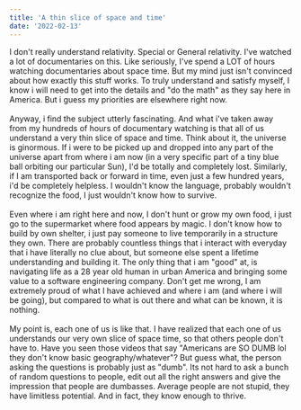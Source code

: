 ```yaml
---
title: 'A thin slice of space and time'
date: '2022-02-13'
---
```


I don't really understand relativity. Special or General relativity. I've watched a lot of documentaries on this. Like seriously, I've spend a LOT of hours watching documentaries about space time. But my mind just isn't convinced about how exactly this stuff works. To truly understand and satisfy myself, I know i will need to get into the details and "do the math" as they say here in America. But i guess my priorities are elsewhere right now.  
\
Anyway, i find the subject utterly fascinating. And what i've taken away from my hundreds of hours of documentary watching is that all of us understand a very thin slice of space and time. Think about it, the universe is ginormous. If i were to be picked up and dropped into any part of the universe apart from where i am now (in a very specific part of a tiny blue ball orbiting our particular Sun), I'd be totally and completely lost. Similarly, if I am transported back or forward in time, even just a few hundred years, i'd be completely helpless. I wouldn't know the language, probably wouldn't recognize the food, I just wouldn't know how to survive.  
\
Even where i am right here and now, I don't hunt or grow my own food, i just go to the supermarket where food appears by magic. I don't know how to build by own shelter, i just pay someone to live temporarily in a structure they own. There are probably countless things that i interact with everyday that i have literally no clue about, but someone else spent a lifetime understanding and building it. The only thing that i am "good" at, is navigating life as a 28 year old human in urban America and bringing some value to a software engineering company. Don't get me wrong, I am extremely proud of what I have achieved and where i am (and where i will be going), but compared to what is out there and what can be known, it is nothing.  
\
My point is, each one of us is like that. I have realized that each one of us understands our very own slice of space time, so that others people don't have to. Have you seen those videos that say "Americans are SO DUMB lol they don't know basic geography/whatever"? But guess what, the person asking the questions is probably just as "dumb". Its not hard to ask a bunch of random questions to people, edit out all the right answers and give the impression that people are dumbasses. Average people are not stupid, they have limitless potential. And in fact, they know enough to thrive.
